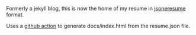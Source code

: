 Formerly a jekyll blog, this is now the home of my resume in [jsoneresume](https://jsonresume.org/) format.

Uses a [github action](https://github.com/marketplace/actions/jsonresume-export) to generate docs/index.html from the resume.json file.
